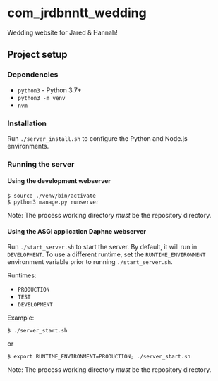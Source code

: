 com_jrdbnntt_wedding
====================
Wedding website for Jared & Hannah!


## Project setup
### Dependencies
* `python3` - Python 3.7+
* `python3 -m venv`
* `nvm`

### Installation
Run `./server_install.sh` to configure the Python and Node.js environments.

### Running the server
#### Using the development webserver
```shell
$ source ./venv/bin/activate 
$ python3 manage.py runserver
```
Note: The process working directory *must* be the repository directory.


#### Using the ASGI application Daphne webserver
Run `./start_server.sh` to start the server. By default, it will run in `DEVELOPMENT`. To use a different runtime, set
the `RUNTIME_ENVIRONMENT` environment variable prior to running `./start_server.sh`.

Runtimes:
* `PRODUCTION`
* `TEST`
* `DEVELOPMENT`

Example:
```shell
$ ./server_start.sh
```
or
```shell
$ export RUNTIME_ENVIRONMENT=PRODUCTION; ./server_start.sh
```
Note: The process working directory *must* be the repository directory.
